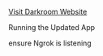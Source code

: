 [Visit Darkroom Website](https://gallery-8f5e.onrender.com/)

Running the Updated App

ensure Ngrok is listening
